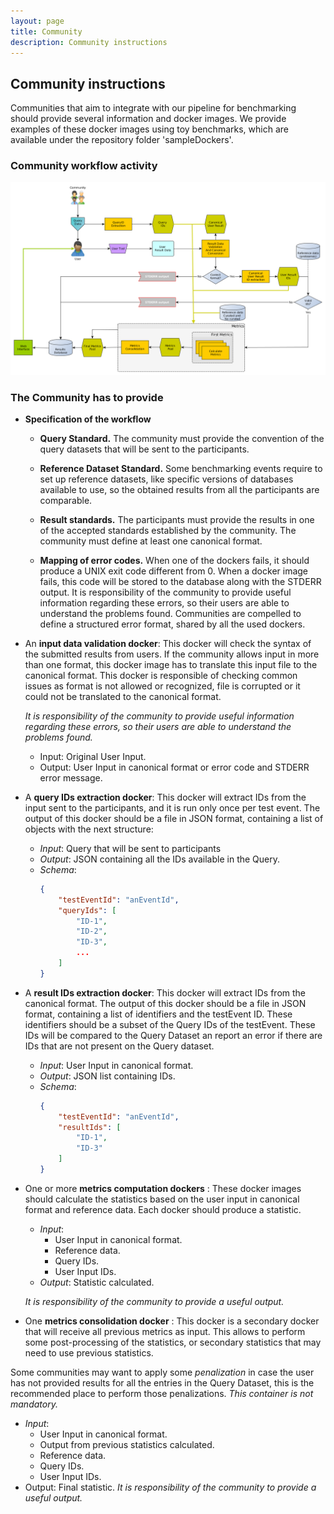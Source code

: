 ```yaml
---
layout: page
title: Community
description: Community instructions
---
```

## Community instructions

Communities that aim to integrate with our pipeline for benchmarking should provide several information and docker images. We provide examples of these docker images using toy benchmarks, which are available under the repository folder 'sampleDockers'.

### Community workflow activity

![community workflow activity](../img/community.png)

### The Community has to provide

* __Specification of the workflow__
  * __Query Standard.__ The community must provide the convention of the query datasets that will be sent to the participants.

  * __Reference Dataset Standard.__ Some benchmarking events require to set up reference datasets, like specific versions of databases available to use, so the obtained results from all the participants are comparable.

  * __Result standards.__ The participants must provide the results in one of the accepted standards established by the community.
The community must define at least one canonical format.

  * __Mapping of error codes.__
When one of the dockers fails, it should produce a UNIX exit code different from 0. When a docker image fails, this code will be stored to the database along with the STDERR output.
It is responsibility of the community to provide useful information regarding these errors, so their users are able to understand the problems found.
Communities are compelled to define a structured error format, shared by all the used dockers.

* An __input data validation docker__: This docker will check the syntax of the submitted results from users. If the community allows input in more than one format, this docker image has to translate this input file to the canonical format. This docker is responsible of checking common issues as format is not allowed or recognized, file is corrupted or it could not be translated to the canonical format.

  *It is responsibility of the community to provide useful information regarding these errors, so their users are able to understand the problems found.*

  * Input: Original User Input.
  * Output: User Input in canonical format or error code and STDERR error message.

* A __query IDs extraction docker__: This docker will extract IDs from the input sent to the participants, and it is run only once per test event.
  The output of this docker should be a file in JSON format, containing a list of objects with the next structure:

  * *Input*: Query that will be sent to participants
  * *Output*: JSON containing all the IDs available in the Query.
  * *Schema*:
	```json
	{
		"testEventId": "anEventId",
		"queryIds": [
			"ID-1",
			"ID-2",
			"ID-3",
			...
		]
	}
	```
* A __result IDs extraction docker__: This docker will extract IDs from the canonical format. The output of this docker should be a file in JSON format, containing a list of identifiers and the testEvent ID. These identifiers should be a subset of the Query IDs of the testEvent.
These IDs will be compared to the Query Dataset an report an error if there are IDs that are not present on the Query dataset.

  * *Input*: User Input in canonical format.
  * *Output*: JSON list containing IDs.
  * *Schema*:
	```json
	{
		"testEventId": "anEventId",
		"resultIds": [
			"ID-1",
			"ID-3"
		]
	}
	```

* One or more __metrics computation dockers__ : These docker images should calculate the statistics based on the user input in canonical format and reference data. Each docker should produce a statistic.

  * *Input*:
    * User Input in canonical format.
    * Reference data.
    * Query IDs.
    * User Input IDs.
  * *Output*: Statistic calculated.

  *It is responsibility of the community to provide a useful output.*

* One __metrics consolidation docker__ : This docker is a secondary docker that will receive all previous metrics as input. This allows to perform some post-processing of the statistics, or secondary statistics that may need to use previous statistics.

 Some communities may want to apply some *penalization* in case the user has not provided results for all the entries in the Query Dataset, this is the recommended place to perform those penalizations.
*This container is not mandatory.*

  * *Input*:
    * User Input in canonical format.
    * Output from previous statistics calculated.
    * Reference data.
    * Query IDs.
    * User Input IDs.
  * Output: Final statistic.
	*It is responsibility of the community to provide a useful output.*

<!--- TODO
### How to upload to the platform.
--->


